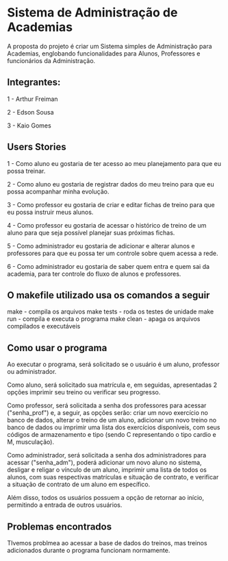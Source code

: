 # Sistema de Administração de Academias

A proposta do projeto é criar um Sistema simples de Administração para Academias, englobando funcionalidades
para Alunos, Professores e funcionários da Administração.

## Integrantes:

1 - Arthur Freiman

2 - Edson Sousa

3 - Kaio Gomes

## Users Stories

1 - Como aluno eu gostaria de ter acesso ao meu planejamento para que eu possa treinar.

2 - Como aluno eu gostaria de registrar dados do meu treino para que eu possa acompanhar minha evolução.

3 - Como professor eu gostaria de criar e editar fichas de treino para que eu possa instruir meus alunos.

4 - Como professor eu gostaria de acessar o histórico de treino de um aluno para que seja possível planejar suas próximas fichas.

5 - Como administrador eu gostaria de adicionar e alterar alunos e professores para que eu possa ter um controle sobre quem acessa a rede.

6 - Como administrador eu gostaria de saber quem entra e quem sai da academia, para ter controle do fluxo de alunos e professores.

## O makefile utilizado usa os comandos a seguir

make - compila os arquivos
make tests - roda os testes de unidade
make run - compila e executa o programa
make clean - apaga os arquivos compilados e executáveis

## Como usar o programa
Ao executar o programa, será solicitado se o usuário é um aluno, professor ou administrador.

Como aluno, será solicitado sua matrícula e, em seguidas, apresentadas 2 opções imprimir seu treino ou verificar seu progresso.

Como professor,  será solicitada a senha dos professores para acessar ("senha_prof") e, a seguir, as opções serão: criar um novo exercício no banco de dados, alterar o treino de um aluno, adicionar um novo treino no banco de dados ou imprimir uma lista dos exercícios disponíveis, com seus códigos de armazenamento e tipo (sendo C representando o tipo cardio e M, musculação).

Como administrador,  será solicitada a senha dos administradores para acessar ("senha_adm"), poderá adicionar um novo aluno no sistema, desligar e religar o vínculo de um aluno, imprimir uma lista de todos os alunos, com suas respectivas matrículas e situação de contrato, e verificar a situação de contrato de um aluno em específico.

Além disso, todos os usuários possuem a opção de retornar ao início,  permitindo a entrada de outros usuários.

## Problemas encontrados

TIvemos problmea ao acessar a base de dados do treinos, mas treinos adicionados durante o programa funcionam normamente.

